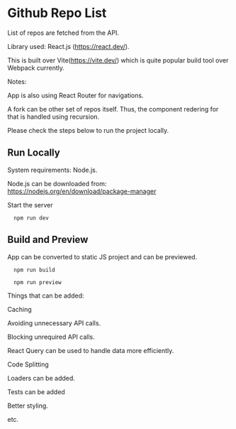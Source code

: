 # Github Repo List

List of repos are fetched from the API.

Library used: React.js (https://react.dev/).

This is built over Vite(https://vite.dev/) which is quite popular build tool over Webpack currently.


Notes:

App is also using React Router for navigations.

A fork can be other set of repos itself. Thus, the component redering for that is handled using recursion.

Please check the steps below to run the project locally.

## Run Locally

System requirements: Node.js. 

Node.js can be downloaded from: https://nodejs.org/en/download/package-manager

Start the server

```
  npm run dev
```

## Build and Preview

App can be converted to static JS project and can be previewed.

```
  npm run build

  npm run preview
```
Things that can be added:

Caching

Avoiding unnecessary API calls.

Blocking unrequired API calls.

React Query can be used to handle data more efficiently.

Code Splitting

Loaders can be added.

Tests can be added

Better styling.

etc.
